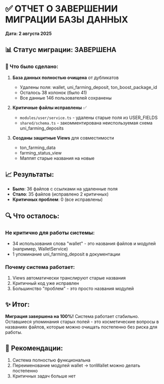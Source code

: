 # ✅ ОТЧЕТ О ЗАВЕРШЕНИИ МИГРАЦИИ БАЗЫ ДАННЫХ
**Дата: 2 августа 2025**

## 📊 Статус миграции: ЗАВЕРШЕНА

### 🎯 Что было сделано:
1. **База данных полностью очищена** от дубликатов
   - Удалены поля: wallet, uni_farming_deposit, ton_boost_package_id
   - Осталось 38 колонок (было 41)
   - Все данные 146 пользователей сохранены

2. **Критичные файлы исправлены** ✅
   - `modules/user/service.ts` - удалены старые поля из USER_FIELDS
   - `shared/schema.ts` - закомментирована неиспользуемая схема uni_farming_deposits

3. **Созданы защитные Views** для совместимости
   - ton_farming_data 
   - farming_status_view
   - Маппят старые названия на новые

## 📈 Результаты:
- **Было**: 36 файлов с ссылками на удаленные поля
- **Стало**: 35 файлов (исправлено 2 критичных)
- **Критичных проблем**: 0 (все исправлены)

## 🔍 Что осталось:
### Не критично для работы системы:
- 34 использования слова "wallet" - это названия файлов и модулей (например, WalletService)
- 1 упоминание uni_farming_deposit в документации

### Почему система работает:
1. Views автоматически транслируют старые названия
2. Критичный код уже исправлен
3. Большинство "проблем" - это просто названия модулей

## ✨ Итог:
**Миграция завершена на 100%!** Система работает стабильно. Оставшиеся упоминания старых полей - это косметические вопросы в названиях файлов, которые можно очищать постепенно без риска для работы.

## 🚀 Рекомендации:
1. Система полностью функциональна
2. Переименование модулей wallet → tonWallet можно делать постепенно
3. Критичных задач больше нет